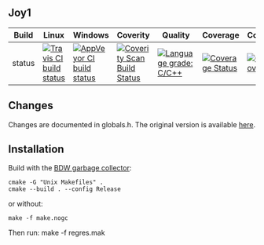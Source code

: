 Joy1
----

Build|Linux|Windows|Coverity|Quality|Coverage|Codecov|Alerts
---|---|---|---|---|---|---|---
status|[![Travis CI build status](https://travis-ci.org/Wodan58/joy1.svg?branch=master)](https://travis-ci.org/Wodan58/joy1)|[![AppVeyor CI build status](https://ci.appveyor.com/api/projects/status/github/Wodan58/joy1?branch=master&svg=true)](https://ci.appveyor.com/project/Wodan58/joy1)|[![Coverity Scan Build Status](https://img.shields.io/coverity/scan/14633.svg)](https://scan.coverity.com/projects/wodan58-joy1)|[![Language grade: C/C++](https://img.shields.io/lgtm/grade/cpp/g/Wodan58/joy1.svg?logo=lgtm&logoWidth=18)](https://lgtm.com/projects/g/Wodan58/joy1/context:cpp)|[![Coverage Status](https://coveralls.io/repos/github/Wodan58/joy1/badge.svg?branch=master)](https://coveralls.io/github/Wodan58/joy1?branch=master)|[![Codecov](https://codecov.io/gh/Wodan58/joy1/branch/master/graph/badge.svg)](https://codecov.io/gh/Wodan58/joy1)|[![Alerts](https://img.shields.io/lgtm/alerts/g/Wodan58/joy1.svg?logo=lgtm&logoWidth=18)](https://lgtm.com/projects/g/Wodan58/joy1/alerts)

Changes
-------

Changes are documented in globals.h. The original version is available [here](https://github.com/Wodan58/Joy).

Installation
------------

Build with the [BDW garbage collector](https://github.com/ivmai/bdwgc):

    cmake -G "Unix Makefiles" .
    cmake --build . --config Release

or without:

    make -f make.nogc

Then run: make -f regres.mak
